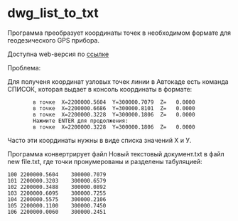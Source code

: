 # dwg_list_to_txt

Программа преобразует координаты точек в необходимом формате для геодезического GPS прибора.

Доступна web-версия по [ссылке](https://voyager1744.github.io/dwg_list_to_txt/)

Проблема:

Для полученя координат узловых точек линии в Автокаде есть команда СПИСОК, которая выдает в консоль координаты в формате:

    
            в точке  X=2200000.5604  Y=300000.7079  Z=   0.0000
            в точке  X=2200000.6686  Y=300000.8101  Z=   0.0000
            в точке  X=2200000.3228  Y=300000.1806  Z=   0.0000
            Нажмите ENTER для продолжения:
            в точке  X=2200000.3228  Y=300000.1806  Z=   0.0000
    

Часто эти координаты нужны в виде списка значений X и У.

Программа конвертрирует файл Новый текстовый документ.txt в файл  new file.txt, где точки пронумерованы и разделены табуляцией:

    100	2200000.5604	300000.7079
    101	2200000.3203	300000.6579
    102	2200000.3488	300000.0892
    103	2200000.6095	300000.7255
    104	2200000.5575	300000.2106
    105	2200000.1100	300000.7450
    106	2200000.0060	300000.2451


